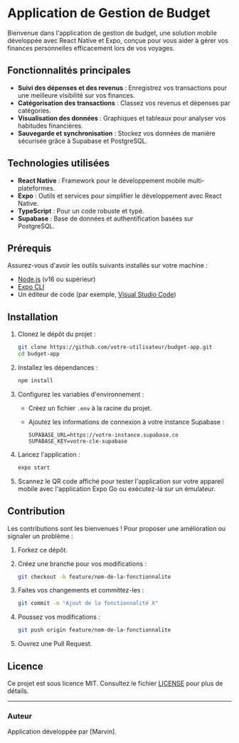 # Application de Gestion de Budget

Bienvenue dans l'application de gestion de budget, une solution mobile développée avec React Native et Expo, conçue pour vous aider à gérer vos finances personnelles efficacement lors de vos voyages.

## Fonctionnalités principales

- **Suivi des dépenses et des revenus** : Enregistrez vos transactions pour une meilleure visibilité sur vos finances.
- **Catégorisation des transactions** : Classez vos revenus et dépenses par catégories.
- **Visualisation des données** : Graphiques et tableaux pour analyser vos habitudes financières.
- **Sauvegarde et synchronisation** : Stockez vos données de manière sécurisée grâce à Supabase et PostgreSQL.

## Technologies utilisées

- **React Native** : Framework pour le développement mobile multi-plateformes.
- **Expo** : Outils et services pour simplifier le développement avec React Native.
- **TypeScript** : Pour un code robuste et typé.
- **Supabase** : Base de données et authentification basées sur PostgreSQL.

## Prérequis

Assurez-vous d'avoir les outils suivants installés sur votre machine :

- [Node.js](https://nodejs.org/) (v16 ou supérieur)
- [Expo CLI](https://docs.expo.dev/get-started/installation/)
- Un éditeur de code (par exemple, [Visual Studio Code](https://code.visualstudio.com/))

## Installation

1. Clonez le dépôt du projet :

   ```bash
   git clone https://github.com/votre-utilisateur/budget-app.git
   cd budget-app
   ```

2. Installez les dépendances :

   ```bash
   npm install
   ```

3. Configurez les variables d'environnement :

   - Créez un fichier `.env` à la racine du projet.
   - Ajoutez les informations de connexion à votre instance Supabase :

     ```env
     SUPABASE_URL=https://votre-instance.supabase.co
     SUPABASE_KEY=votre-cle-supabase
     ```

4. Lancez l'application :

   ```bash
   expo start
   ```

5. Scannez le QR code affiché pour tester l'application sur votre appareil mobile avec l'application Expo Go ou exécutez-la sur un émulateur.

## Contribution

Les contributions sont les bienvenues ! Pour proposer une amélioration ou signaler un problème :

1. Forkez ce dépôt.
2. Créez une branche pour vos modifications :

   ```bash
   git checkout -b feature/nom-de-la-fonctionnalite
   ```

3. Faites vos changements et committez-les :

   ```bash
   git commit -m "Ajout de la fonctionnalité X"
   ```

4. Poussez vos modifications :

   ```bash
   git push origin feature/nom-de-la-fonctionnalite
   ```

5. Ouvrez une Pull Request.

## Licence

Ce projet est sous licence MIT. Consultez le fichier [LICENSE](LICENSE) pour plus de détails.

---

### Auteur

Application développée par [Marvin].